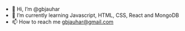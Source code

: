 - 👋 Hi, I’m @gbjauhar
- 🌱 I’m currently learning Javascript, HTML, CSS, React and MongoDB
- 📫 How to reach me gbjauhar@gmail.com

